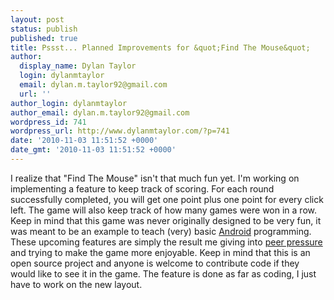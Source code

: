 ```yaml
---
layout: post
status: publish
published: true
title: Pssst... Planned Improvements for &quot;Find The Mouse&quot;
author:
  display_name: Dylan Taylor
  login: dylanmtaylor
  email: dylan.m.taylor92@gmail.com
  url: ''
author_login: dylanmtaylor
author_email: dylan.m.taylor92@gmail.com
wordpress_id: 741
wordpress_url: http://www.dylanmtaylor.com/?p=741
date: '2010-11-03 11:51:52 +0000'
date_gmt: '2010-11-03 11:51:52 +0000'
---
```

<p>I realize that "Find The Mouse" isn't that much fun yet. I'm working on implementing a feature to keep track of scoring. For each round successfully completed, you will get one point plus one point for every click left. The game will also keep track of how many games were won in a row. Keep in mind that this game was never originally designed to be very fun, it was meant to be an example to teach (very) basic <a class="zem_slink" title="Android" rel="homepage" href="http://code.google.com/android/">Android</a> programming. These upcoming features are simply the result me giving into <a class="zem_slink" title="Peer pressure" rel="wikipedia" href="http://en.wikipedia.org/wiki/Peer_pressure">peer pressure</a> and trying to make the game more enjoyable. Keep in mind that this is an open source project and anyone is welcome to contribute code if they would like to see it in the game. The feature is done as far as coding, I just have to work on the new layout.</p>
